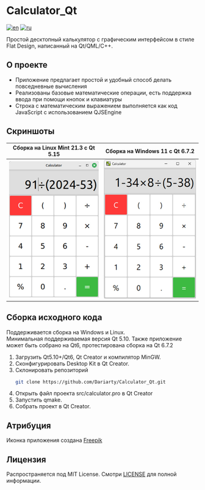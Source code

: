 # Calculator_Qt

[![en](https://img.shields.io/badge/lang-en-blue.svg)](https://github.com/Dariarty/Calculator_Qt/blob/main/README.md)
[![ru](https://img.shields.io/badge/lang-ru-red.svg)](https://github.com/Dariarty/Calculator_Qt/blob/main/README.ru.md)

Простой десктопный калькулятор с графическим интерфейсом в стиле Flat Design, написанный на Qt/QML/C++.

## О проекте

* Приложение предлагает простой и удобный способ делать повседневные вычисления
* Реализованы базовые математические операции, есть поддержка ввода при помощи кнопок и клавиатуры
* Строка с математическим выражением выполняется как код JavaScript с использованием QJSEngine

## Скриншоты

| Сборка на Linux Mint 21.3 с Qt 5.15 | Сборка на Windows 11 с Qt 6.7.2 |
| --- | --- |
![alt text](assets/screenshot_linuxmint.jpg) | ![alt text](assets/screenshot_windows11.jpg)

## Сборка исходного кода
Поддерживается сборка на Windows и Linux.</br>
Минимальная поддерживаемая версия Qt 5.10. Также приложение может быть собрано на Qt6, протестирована сборка на Qt 6.7.2 </br>

1.  Загрузить Qt5.10+/Qt6, Qt Creator и компилятор MinGW.</br>
3.  Сконфигурировать Desktop Kit в Qt Creator. </br>
4.  Склонировать репозиторий
     ```sh
     git clone https://github.com/Dariarty/Calculator_Qt.git
     ```
5.  Открыть файл проекта src/calculator.pro в Qt Creator</br>
6.  Запустить qmake.</br>
7.  Собрать проект в Qt Creator.</br>

## Атрибуция

Иконка приложения создана [Freepik](https://freepik.com)

## Лицензия

Распространяется под MIT License. Смотри [LICENSE](LICENSE) для полной информации.
